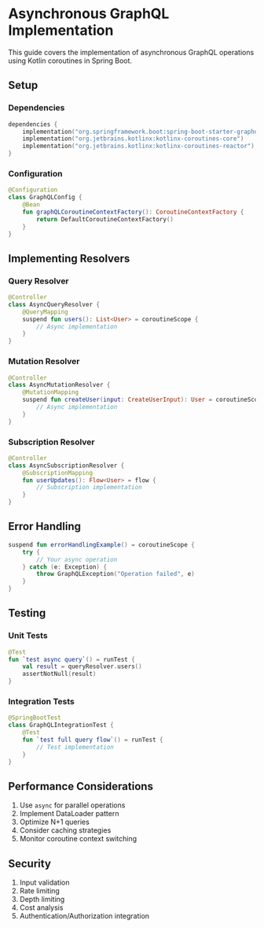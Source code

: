 # Asynchronous GraphQL Implementation

This guide covers the implementation of asynchronous GraphQL operations using Kotlin coroutines in Spring Boot.

## Setup

### Dependencies

```kotlin
dependencies {
    implementation("org.springframework.boot:spring-boot-starter-graphql")
    implementation("org.jetbrains.kotlinx:kotlinx-coroutines-core")
    implementation("org.jetbrains.kotlinx:kotlinx-coroutines-reactor")
}
```

### Configuration

```kotlin
@Configuration
class GraphQLConfig {
    @Bean
    fun graphQLCoroutineContextFactory(): CoroutineContextFactory {
        return DefaultCoroutineContextFactory()
    }
}
```

## Implementing Resolvers

### Query Resolver

```kotlin
@Controller
class AsyncQueryResolver {
    @QueryMapping
    suspend fun users(): List<User> = coroutineScope {
        // Async implementation
    }
}
```

### Mutation Resolver

```kotlin
@Controller
class AsyncMutationResolver {
    @MutationMapping
    suspend fun createUser(input: CreateUserInput): User = coroutineScope {
        // Async implementation
    }
}
```

### Subscription Resolver

```kotlin
@Controller
class AsyncSubscriptionResolver {
    @SubscriptionMapping
    fun userUpdates(): Flow<User> = flow {
        // Subscription implementation
    }
}
```

## Error Handling

```kotlin
suspend fun errorHandlingExample() = coroutineScope {
    try {
        // Your async operation
    } catch (e: Exception) {
        throw GraphQLException("Operation failed", e)
    }
}
```

## Testing

### Unit Tests

```kotlin
@Test
fun `test async query`() = runTest {
    val result = queryResolver.users()
    assertNotNull(result)
}
```

### Integration Tests

```kotlin
@SpringBootTest
class GraphQLIntegrationTest {
    @Test
    fun `test full query flow`() = runTest {
        // Test implementation
    }
}
```

## Performance Considerations

1. Use `async` for parallel operations
2. Implement DataLoader pattern
3. Optimize N+1 queries
4. Consider caching strategies
5. Monitor coroutine context switching

## Security

1. Input validation
2. Rate limiting
3. Depth limiting
4. Cost analysis
5. Authentication/Authorization integration